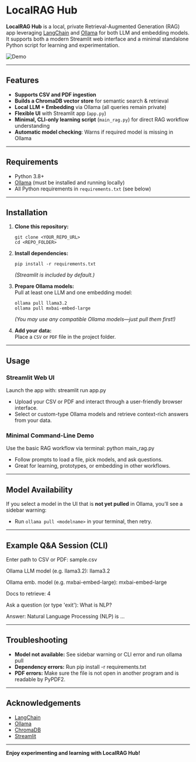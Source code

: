 # LocalRAG Hub

**LocalRAG Hub** is a local, private Retrieval-Augmented Generation (RAG) app leveraging [LangChain](https://github.com/langchain-ai/langchain) and [Ollama](https://ollama.com/) for both LLM and embedding models. It supports both a modern Streamlit web interface and a minimal standalone Python script for learning and experimentation.

![Demo](assets/demo.gif)

---

## Features

- **Supports CSV and PDF ingestion**
- **Builds a ChromaDB vector store** for semantic search & retrieval
- **Local LLM + Embedding** via Ollama (all queries remain private)
- **Flexible UI** with Streamlit app (`app.py`)
- **Minimal, CLI-only learning script** (`main_rag.py`) for direct RAG workflow understanding
- **Automatic model checking**: Warns if required model is missing in Ollama

---

## Requirements

- Python 3.8+
- [Ollama](https://ollama.com/) (must be installed and running locally)
- All Python requirements in `requirements.txt` (see below)

---

## Installation

1. **Clone this repository:**
    ```
    git clone <YOUR_REPO_URL>
    cd <REPO_FOLDER>
    ```

2. **Install dependencies:**
    ```
    pip install -r requirements.txt
    ```
    *(Streamlit is included by default.)*

3. **Prepare Ollama models:**  
   Pull at least one LLM and one embedding model:
    ```
    ollama pull llama3.2
    ollama pull mxbai-embed-large
    ```
   *(You may use any compatible Ollama models—just pull them first!)*

4. **Add your data:**  
   Place a `CSV` or `PDF` file in the project folder.

---

## Usage

### Streamlit Web UI

Launch the app with: streamlit run app.py

- Upload your CSV or PDF and interact through a user-friendly browser interface.
- Select or custom-type Ollama models and retrieve context-rich answers from your data.

### Minimal Command-Line Demo

Use the basic RAG workflow via terminal: python main_rag.py

- Follow prompts to load a file, pick models, and ask questions.
- Great for learning, prototypes, or embedding in other workflows.

---

## Model Availability

If you select a model in the UI that is **not yet pulled** in Ollama, you’ll see a sidebar warning:
- Run `ollama pull <modelname>` in your terminal, then retry.

---

## Example Q&A Session (CLI)

Enter path to CSV or PDF: sample.csv

Ollama LLM model (e.g. llama3.2): llama3.2

Ollama emb. model (e.g. mxbai-embed-large): mxbai-embed-large

Docs to retrieve: 4

Ask a question (or type 'exit'): What is NLP?

Answer: Natural Language Processing (NLP) is ...

---

## Troubleshooting

- **Model not available:** See sidebar warning or CLI error and run ollama pull <modelname>
- **Dependency errors:** Run pip install -r requirements.txt
- **PDF errors:** Make sure the file is not open in another program and is readable by PyPDF2.

---

## Acknowledgements

- [LangChain](https://github.com/langchain-ai/langchain)
- [Ollama](https://ollama.com/)
- [ChromaDB](https://www.trychroma.com/)
- [Streamlit](https://streamlit.io/)

---

**Enjoy experimenting and learning with LocalRAG Hub!**
  

